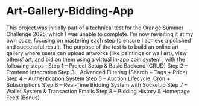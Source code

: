 # Art-Gallery-Bidding-App
This project was initially part of a technical test for the Orange Summer Challenge 2025, which I was unable to complete. I’m now revisiting it at my own pace, focusing on mastering each step to ensure I achieve a polished and successful result.
The purpose of the test is to build an online art gallery where users can upload artworks (like paintings or wall art), view others’ art, and bid on them using a virtual in-app coin system , with the following steps : 
 Step 1 – Project Setup & Basic Backend (CRUD)
 Step 2 – Frontend Integration
 Step 3 – Advanced Filtering (Search + Tags + Price)
 Step 4 – Authentication System
 Step 5 – Auction Lifecycle: Cron + Subscriptions
 Step 6 – Real-Time Bidding System with Socket.io
 Step 7 – Wallet System & Transaction Emails
 Step 8 – Bidding History & Homepage Feed (Bonus)
